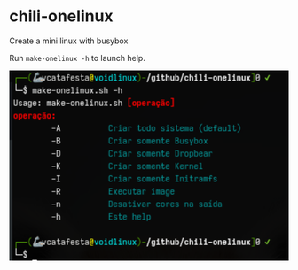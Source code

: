 # chili-onelinux
Create a mini linux with busybox

Run `make-onelinux -h` to launch help.

<img alt="make-onelinux-help" src="assets/make-onelinux-help.png" width="600" />

